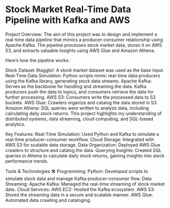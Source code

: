 # Stock Market Real-Time Data Pipeline with Kafka and AWS 

Project Overview:
The aim of this project was to design and implement a real-time data pipeline that mimics a producer-consumer relationship using Apache Kafka. The pipeline processes stock market data, stores it on AWS S3, and extracts valuable insights using AWS Glue and Amazon Athena.

Here’s how the pipeline works:

Stock Dataset (Kaggle): A stock market dataset was used as the base input.
Real-Time Data Simulation: Python scripts mimic real-time data producers using the Kafka library, generating stock data streams.
Apache Kafka: Serves as the backbone for handling and streaming the data. Kafka producers push the data to topics, and consumers retrieve the data for further processing.
AWS S3: Consumers write the processed data to S3 buckets.
AWS Glue: Crawlers organize and catalog the data stored in S3.
Amazon Athena: SQL queries were written to analyze data, including calculating daily stock returns.
This project highlights my understanding of distributed systems, data streaming, cloud computing, and SQL-based analytics.

Key Features:
Real-Time Simulation: Used Python and Kafka to simulate a real-time producer-consumer workflow.
Cloud Storage: Integrated with AWS S3 for scalable data storage.
Data Organization: Deployed AWS Glue crawlers to structure and catalog the data.
Querying Insights: Created SQL queries in Athena to calculate daily stock returns, gaining insights into stock performance trends.


Tools & Technologies 🛠️
Programming:
Python: Developed scripts to simulate stock data and manage Kafka producer-consumer flow.
Data Streaming:
Apache Kafka: Managed the real-time streaming of stock market data.
Cloud Services:
AWS EC2: Hosted the Kafka ecosystem.
AWS S3: Stored the streaming data in a secure and scalable manner.
AWS Glue: Automated data crawling and cataloging.



